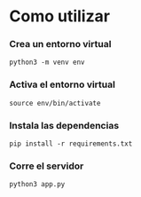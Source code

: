 # Como utilizar
### Crea un entorno virtual
```
python3 -m venv env 
```
### Activa el entorno virtual
```
source env/bin/activate
```
### Instala las dependencias
```
pip install -r requirements.txt
```
### Corre el servidor
```
python3 app.py
```
